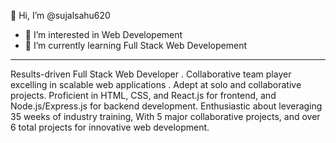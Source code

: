  👋 Hi, I’m @sujalsahu620
- 👀 I’m interested in Web Developement 
- 🌱 I’m currently learning Full Stack Web Developement

---
Results-driven Full Stack Web Developer . Collaborative team player excelling in scalable web applications . Adept at solo and collaborative projects. Proficient in HTML, CSS, and React.js for frontend, and Node.js/Express.js for backend development. Enthusiastic about leveraging 35 weeks of industry training, With 5 major collaborative projects, and over 6 total projects for innovative web development.


